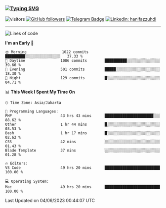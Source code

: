 ### [![Typing SVG](https://readme-typing-svg.herokuapp.com?font=lato&size=22&lines=Hi+There+👋)](https://git.io/typing-svg) 

![visitors](https://visitor-badge.glitch.me/badge?page_id=hanifazzuhdi.hanifazzuhdi)
[![GitHub followers](https://img.shields.io/github/followers/hanifazzuhdi?label=Follow&style=social)](https://github.com/hanifazzuhdi/?tab=follow) 
[![Telegram Badge](https://img.shields.io/badge/-hanif0198-blue?style=social&logo=telegram&link=https://www.t.me/hanif0198/)](https://www.t.me/hanif0198/) 
[![Linkedin: hanifazzuhdi](https://img.shields.io/badge/-hanifazzuhdi-blue?style=flat-square&logo=Linkedin&logoColor=white&link=https://www.linkedin.com/in/hanif-az-zuhdi-69688019b/)](https://www.linkedin.com/in/hanif-az-zuhdi-69688019b/) 

<hr/>

<!--START_SECTION:waka-->
![Lines of code](https://img.shields.io/badge/From%20Hello%20World%20I%27ve%20Written-19.7%20million%20lines%20of%20code-blue)

**I'm an Early 🐤** 

```text
🌞 Morning                1022 commits        █████████░░░░░░░░░░░░░░░░   37.33 % 
🌆 Daytime                1086 commits        ██████████░░░░░░░░░░░░░░░   39.66 % 
🌃 Evening                501 commits         █████░░░░░░░░░░░░░░░░░░░░   18.30 % 
🌙 Night                  129 commits         █░░░░░░░░░░░░░░░░░░░░░░░░   04.71 % 
```


📊 **This Week I Spent My Time On** 

```text
🕑︎ Time Zone: Asia/Jakarta

💬 Programming Languages: 
PHP                      43 hrs 43 mins      ██████████████████████░░░   88.62 % 
Other                    1 hr 44 mins        █░░░░░░░░░░░░░░░░░░░░░░░░   03.53 % 
Bash                     1 hr 17 mins        █░░░░░░░░░░░░░░░░░░░░░░░░   02.62 % 
CSS                      42 mins             ░░░░░░░░░░░░░░░░░░░░░░░░░   01.43 % 
Blade Template           37 mins             ░░░░░░░░░░░░░░░░░░░░░░░░░   01.28 % 

🔥 Editors: 
VS Code                  49 hrs 20 mins      █████████████████████████   100.00 % 

💻 Operating System: 
Mac                      49 hrs 20 mins      █████████████████████████   100.00 % 
```


 Last Updated on 04/06/2023 00:44:07 UTC
<!--END_SECTION:waka-->
